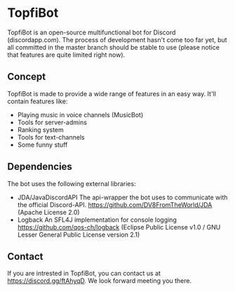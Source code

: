 # TopfiBot
TopfiBot is an open-source multifunctional bot for Discord (discordapp.com). The process of development hasn't come too far yet, 
but all committed in the master branch should be stable to use (please notice that features are quite limited right now).
## Concept
TopfiBot is made to provide a wide range of features in an easy way. 
It'll contain features like:
- Playing music in voice channels (MusicBot)
- Tools for server-admins
- Ranking system
- Tools for text-channels
- Some funny stuff
## Dependencies
The bot uses the following external libraries:
- JDA/JavaDiscordAPI
    The api-wrapper the bot uses to communicate with the official Discord-API. 
    https://github.com/DV8FromTheWorld/JDA
    (Apache License 2.0)
- Logback 
    An SFL4J implementation for console logging
    https://github.com/qos-ch/logback
    (Eclipse Public License v1.0 / GNU Lesser General Public License version 2.1)
## Contact
If you are intrested in TopfiBot, you can contact us at https://discord.gg/ftAhyqD. We look forward meeting you there.
